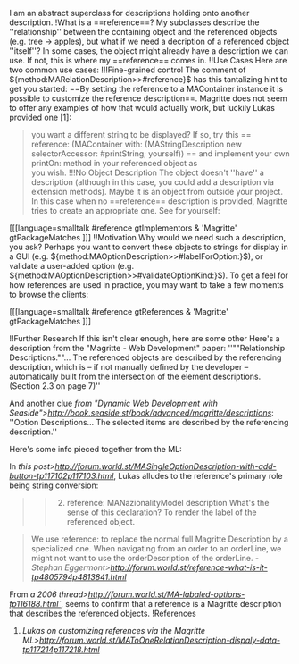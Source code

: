 I am an abstract superclass for descriptions holding onto another description.
!What is a ==reference==?
My subclasses describe the ''relationship'' between the containing object and the referenced objects (e.g. tree -> apples), but what if we need a decription of a referenced object ''itself''? In some cases, the object might already have a description we can use. If not, this is where my ==reference== comes in. 
!!Use Cases
Here are two common use cases:
!!!Fine-grained control
The comment of ${method:MARelationDescription>>#reference}$ has this tantalizing hint to get you started: ==By setting the reference to a MAContainer instance it is possible to customize the reference description==. Magritte does not seem to offer any examples of how that would actually work, but luckily Lukas provided one [1]:
> you want a different string to be displayed? If so, try this 
==
	reference: (MAContainer with: (MAStringDescription new   
		selectorAccessor: #printString; yourself)) 
==
>and implement your own printOn: method in your referenced object as   
you wish. 
!!!No Object Description
The object doesn't ''have'' a description (although in this case, you could add a description via extension methods). Maybe it is an object from outside your project. In this case when no ==reference== description is provided, Magritte tries to create an appropriate one. See for yourself:

[[[language=smalltalk
	#reference gtImplementors & 'Magritte' gtPackageMatches
]]]
!!Motivation
Why would we need such a description, you ask? Perhaps you want to convert these objects to strings for display in a GUI (e.g. ${method:MAOptionDescription>>#labelForOption:}$), or validate a user-added option (e.g. ${method:MAOptionDescription>>#validateOptionKind:}$). To get a feel for how references are used in practice, you may want to take a few moments to browse the clients:

[[[language=smalltalk
	#reference gtReferences & 'Magritte' gtPackageMatches
]]]

!!Further Research
If this isn't clear enough, here are some other 
Here's a description from the "Magritte - Web Development" paper:
	''""Relationship Descriptions.""... The referenced objects are described by the referencing description, which is – if not manually defined by the developer – automatically built from the intersection of the element descriptions. (Section 2.3 on page 7)''

And another clue *from "Dynamic Web Development with Seaside">http://book.seaside.st/book/advanced/magritte/descriptions*:
	''Option Descriptions... The selected items are described by the referencing description.''

Here's some info pieced together from the ML:

In *this post>http://forum.world.st/MASingleOptionDescription-with-add-button-tp117102p117103.html*, Lukas alludes to the reference's primary role being string conversion:
>> 2) reference: MANazionalityModel description 
>> What's the sense of this declaration? 
>To render the label of the referenced object. 

> We use reference: to replace the normal full Magritte Description by 
a specialized one. When navigating from an order to an orderLine, 
we might not want to use the orderDescription of the orderLine. - *Stephan Eggermont>http://forum.world.st/reference-what-is-it-tp4805794p4813841.html*

From *a 2006 thread>http://forum.world.st/MA-labaled-options-tp116188.html`*, seems to confirm that a reference is a Magritte description that describes the referenced objects.
!References
1. *Lukas on customizing references via the Magritte ML>http://forum.world.st/MAToOneRelationDescription-dispaly-data-tp117214p117218.html*